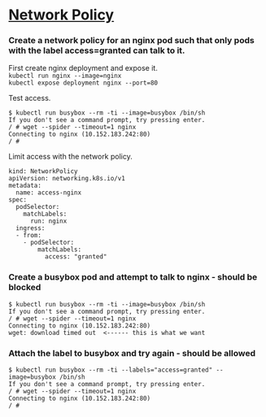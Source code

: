 # [Network Policy](https://kubernetes.io/docs/tasks/administer-cluster/declare-network-policy/)

### Create a network policy for an nginx pod such that only pods with the label access=granted can talk to it.

First create nginx deployment and expose it.      
`kubectl run nginx --image=nginx`      
`kubectl expose deployment nginx --port=80`

Test access.
```
$ kubectl run busybox --rm -ti --image=busybox /bin/sh
If you don't see a command prompt, try pressing enter.
/ # wget --spider --timeout=1 nginx
Connecting to nginx (10.152.183.242:80)
/ #
```
Limit access with the network policy.

```
kind: NetworkPolicy
apiVersion: networking.k8s.io/v1
metadata:
  name: access-nginx
spec:
  podSelector:
    matchLabels:
      run: nginx
  ingress:
  - from:
    - podSelector:
        matchLabels:
          access: "granted"
```

###  Create a busybox pod and attempt to talk to nginx - should be blocked

```
$ kubectl run busybox --rm -ti --image=busybox /bin/sh
If you don't see a command prompt, try pressing enter.
/ # wget --spider --timeout=1 nginx
Connecting to nginx (10.152.183.242:80)
wget: download timed out  <------ this is what we want
```

###  Attach the label to busybox and try again - should be allowed

```
$ kubectl run busybox --rm -ti --labels="access=granted" --image=busybox /bin/sh
If you don't see a command prompt, try pressing enter.
/ # wget --spider --timeout=1 nginx
Connecting to nginx (10.152.183.242:80)
/ #
```
